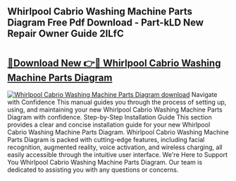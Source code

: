 ## Whirlpool Cabrio Washing Machine Parts Diagram Free Pdf Download - Part-kLD New Repair Owner Guide 2ILfC

# <h2><a href="http://dft9kd.blite.top/?on=Whirlpool+Cabrio+Washing+Machine+Parts+Diagram">🔗Download New 👉🔴 Whirlpool Cabrio Washing Machine Parts Diagram</a></h2>

[![Whirlpool Cabrio Washing Machine Parts Diagram download](https://i.imgur.com/lujVjoI.png)](http://dft9kd.blite.top/?on=Whirlpool+Cabrio+Washing+Machine+Parts+Diagram)
Navigate with Confidence This manual guides you through the process of setting up, using, and maintaining your new Whirlpool Cabrio Washing Machine Parts Diagram with confidence. Step-by-Step Installation Guide This section provides a clear and concise installation guide for your new Whirlpool Cabrio Washing Machine Parts Diagram. Whirlpool Cabrio Washing Machine Parts Diagram is packed with cutting-edge features, including facial recognition, augmented reality, voice activation, and wireless charging, all easily accessible through the intuitive user interface. We're Here to Support You Whirlpool Cabrio Washing Machine Parts Diagram. Our team is dedicated to assisting you with any questions or concerns.
